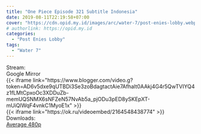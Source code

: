 ```yaml
---
title: "One Piece Episode 321 Subtitle Indonesia"
date: 2019-08-11T22:19:58+07:00
cover: "https://cdn.opid.my.id/images/arc/water-7/post-enies-lobby.webp" # Optional, cover
# authorlink: https://opid.my.id
categories:
  - "Post Enies Lobby"
tags:
  - "Water 7"
---
```

<div class="ui menu violet borderless inverted">
  <div class="header item active">
        Stream:
    </div>
  <a class="active item" data-tab="google">
    <i class="google drive icon"></i> Google
  </a>
  <a class="item nounderline" data-tab="mirror">
    <i class="odnoklassniki icon"></i> Mirror
  </a>
</div>
<div class="ui bottom attached tab segment active" style="border:0 !important;" data-tab="google">
 {{< iframe link="https://www.blogger.com/video.g?token=AD6v5dxe9qUTBDi3Se3zoBdagtactAie7Afhalt0AAkj4G4r5QwTVIYQ4z1fLMtCpxoOc3XDDuZb-memUQSNMX6sNFZeN57NvAb5a_pjODu3pED8ySKEpXT-mUiQlWqF4vnkC1MyoE1x" >}}
</div>
<div class="ui bottom attached tab segment" style="border:0 !important;" data-tab="mirror">
{{< iframe link="https://ok.ru/videoembed/2164548438774" >}}
</div>
<div class="ui menu violet borderless inverted">
  <div class="header item active">
        Downloads:
    </div>
  <a class="item nounderline" href="https://ouo.io/k4Q6VLW" target="_blank" rel="dofollow"><i class="google drive icon"></i>
    Average 480p</a>
</div>